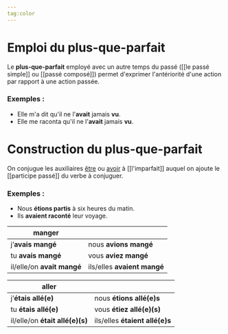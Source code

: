 ```yaml
---
tag:color
---
```

 
 # Emploi du plus-que-parfait
Le **plus-que-parfait** employé avec un autre temps du passé ([[le passé simple]] ou [[passé composé]]) permet d'exprimer l'antériorité d'une action par rapport à une action passée.  
### Exemples :
- Elle m'a dit qu'il ne l'**avait** jamais **vu**.  
- Elle me raconta qu'il ne l'**avait** jamais **vu**.

# Construction du plus-que-parfait
On conjugue les auxiliaires [être](https://la-conjugaison.nouvelobs.com/du/verbe/etre.php) ou [avoir](https://la-conjugaison.nouvelobs.com/du/verbe/avoir.php) à [[l'imparfait]] auquel on ajoute le [[participe passé]] du verbe à conjuguer.  
### Exemples :
- Nous **étions partis** à six heures du matin.  
- Ils **avaient raconté** leur voyage.

|manger||
|---|---|
|j’**avais mangé**|nous **avions mangé**|
|tu **avais mangé**|vous **aviez mangé**|
|il/elle/on **avait mangé**|ils/elles **avaient mangé**|

|aller||
|---|---|
|j’**étais allé(e)**|nous **étions allé(e)s**|
|tu **étais allé(e)**|vous **étiez allé(e)(s)**|
|il/elle/on **était allé(e)(s)**|ils/elles **étaient allé(e)s**|